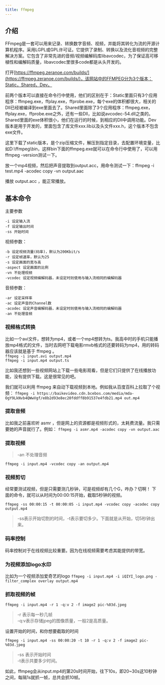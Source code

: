 ```yaml
---
title: ffmpeg
---
```


## 介绍
FFmpeg是一套可以用来记录、转换数字音频、视频，并能将其转化为流的开源计算机程序。采用LGPL或GPL许可证。它提供了录制、转换以及流化音视频的完整解决方案。它包含了非常先进的音频/视频编解码库libavcodec，为了保证高可移植性和编解码质量，libavcodec里很多code都是从头开发的。

打开[https://ffmpeg.zeranoe.com/builds/](https://ffmpeg.zeranoe.com/builds/)，该网站中的FFMPEG分为3个版本：Static，Shared，Dev。

前两个版本可以直接在命令行中使用，他们的区别在于：Static里面只有3个应用程序：ffmpeg.exe，ffplay.exe，ffprobe.exe，每个exe的体积都很大，相关的Dll已经被编译到exe里面去了。Shared里面除了3个应用程序：ffmpeg.exe，ffplay.exe，ffprobe.exe之外，还有一些Dll，比如说avcodec-54.dll之类的。Shared里面的exe体积很小，他们在运行的时候，到相应的Dll中调用功能。Dev版本是用于开发的，里面包含了库文件xxx.lib以及头文件xxx.h，这个版本不包含exe文件。

这里下载了static版本，是个zip压缩文件，解压到指定目录，去配置环境变量，比如D:\ffmpeg\bin，这样bin下面的ffmpeg.exe就可以在命令行中使用了，可以用ffmpeg -version测试一下。

放一个mp4视频，然后把声音提取到output.acc，用命令测试一下：ffmpeg -i test.mp4 -acodec copy -vn output.aac

播放 output.acc ，能正常播放。

## 基本命令
主要参数
```
-i 设定输入流
-f 设定输出时间
-ss 开始时间
```

视频参数：
```
-b 设定视频流量(码率)，默认为200Kbit/s 
-r 设定帧速率，默认为25 
-s 设定画面的宽与高 
-aspect 设定画面的比例 
-vn 不处理视频 
-vcodec 设定视频编解码器，未设定时则使用与输入流相同的编解码器 
```

音频参数：
```
-ar 设定采样率 
-ac 设定声音的Channel数 
-acodec 设定声音编解码器，未设定时则使用与输入流相同的编解码器 
-an 不处理音频
```

### 视频格式转换
比如一个avi文件，想转为mp4，或者一个mp4想转为ts。我高中时的手机只能播放mp4格式的文件，当时去网吧下载电影rmvb格式的还要转码为mp4，用的转码器应该就是基于 ffmpeg 。  
`ffmpeg -i input.avi output.mp4`  
`ffmpeg -i input.mp4 output.ts` 

比如我还想到一些视频网站上下载一些电影观看，但是它们只提供了在线播放功能，没有提供下载。这是很常见的吧。

我们就可以利用 ffmpeg 来自动下载视频到本地。例如我从百度百科上拉取了个视频：
`ffmpeg -i https://baikevideo.cdn.bcebos.com/media/mda-OgY9LkNvb4QWwVgf/e8b2d93e8ec20fddff8b91537e4fdb21.mp4 out.mp4`

### 提取音频
比如我之前喜欢听 asmr ，但是网上的资源都是视频形式的，太耗费流量。我只需要她的声音就行了。例如：
`ffmpeg -i asmr.mp4 -acodec copy -vn output.aac`

### 提取视频
> -an 不处理音频

`ffmpeg -i input.mp4 -vcodec copy -an output.mp4`


### 视频剪切
经常要测试视频，但是只需要测几秒钟，可是视频却有几个G，咋办？切啊！
下面的命令，就可以从时间为00:00:15开始，截取5秒钟的视频。

`ffmpeg -ss 00:00:15 -t 00:00:05 -i input.mp4 -vcodec copy -acodec copy output.mp4`

> -ss表示开始切割的时间，-t表示要切多少。下面就是从开始，切5秒钟出来。

### 码率控制
码率控制对于在线视频比较重要。因为在线视频需要考虑其能提供的带宽。

### 为视频添加logo水印
比如为一个视频添加爱奇艺的logo
`ffmpeg -i input.mp4 -i iQIYI_logo.png -filter_complex overlay output.mp4`

### 抓取视频的帧
`ffmpeg -i input.mp4 -r 1 -q:v 2 -f image2 pic-%03d.jpeg`

> -r 表示每一秒几帧  
> -q:v表示存储jpeg的图像质量，一般2是高质量。

设置开始的时间，和你想要截取的时间

`ffmpeg -i input.mp4 -ss 00:00:20 -t 10 -r 1 -q:v 2 -f image2 pic-%03d.jpeg`
> -ss 表示开始时间  
> -t表示共要多少时间。

如此，ffmpeg会从input.mp4的第20s时间开始，往下10s，即20~30s这10秒钟之间，每隔1s就抓一帧，总共会抓10帧。